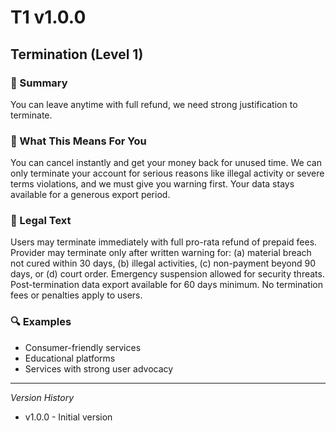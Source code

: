 # T1 v1.0.0

## Termination (Level 1)

### 📌 Summary
You can leave anytime with full refund, we need strong justification to terminate.

### 👤 What This Means For You
You can cancel instantly and get your money back for unused time. We can only terminate your account for serious reasons like illegal activity or severe terms violations, and we must give you warning first. Your data stays available for a generous export period.

### 📜 Legal Text
Users may terminate immediately with full pro-rata refund of prepaid fees. Provider may terminate only after written warning for: (a) material breach not cured within 30 days, (b) illegal activities, (c) non-payment beyond 90 days, or (d) court order. Emergency suspension allowed for security threats. Post-termination data export available for 60 days minimum. No termination fees or penalties apply to users.

### 🔍 Examples
- Consumer-friendly services
- Educational platforms
- Services with strong user advocacy

---
*Version History*
- v1.0.0 - Initial version